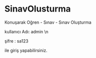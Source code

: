 # SinavOlusturma
Konuşarak Oğren - Sınav - Sınav Oluşturma


kullanıcı Adı: admin \n

şifre : sa123

ile giriş yapabilirsiniz.
